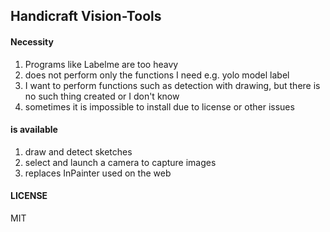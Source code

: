 ## Handicraft Vision-Tools

#### Necessity
1. Programs like Labelme are too heavy
2. does not perform only the functions I need
  e.g. yolo model label
3. I want to perform functions such as detection with drawing, but there is no such thing created or I don't know
4. sometimes it is impossible to install due to license or other issues

#### is available
1. draw and detect sketches
2. select and launch a camera to capture images
3. replaces InPainter used on the web

#### LICENSE
MIT
